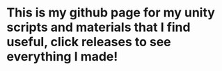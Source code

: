 # This is my github page for my unity scripts and materials that I find useful, click releases to see everything I made!
